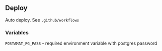 ## Deploy

Auto deploy. See `.github/workflows`

### Variables
`POSTAMAT_PG_PASS` - required environment variable with postgres password
